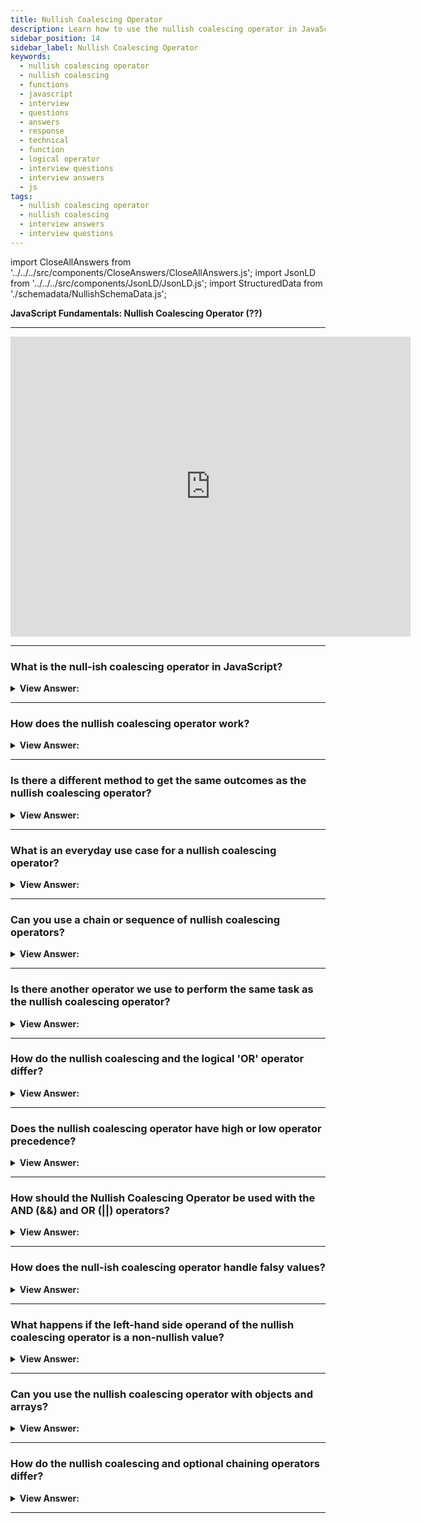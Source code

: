 ```yaml
---
title: Nullish Coalescing Operator
description: Learn how to use the nullish coalescing operator in JavaScript. Explain how the nullish coalescing operator works? Frontend Developer Interview Questions
sidebar_position: 14
sidebar_label: Nullish Coalescing Operator
keywords:
  - nullish coalescing operator
  - nullish coalescing
  - functions
  - javascript
  - interview
  - questions
  - answers
  - response
  - technical
  - function
  - logical operator
  - interview questions
  - interview answers
  - js
tags:
  - nullish coalescing operator
  - nullish coalescing
  - interview answers
  - interview questions
---
```


import CloseAllAnswers from '../../../src/components/CloseAnswers/CloseAllAnswers.js';
import JsonLD from '../../../src/components/JsonLD/JsonLD.js';
import StructuredData from './schemadata/NullishSchemaData.js';

<JsonLD data={StructuredData} />

<head>
  <title>Nullish Coalescing Operator: JavaScript Frontend Interview</title>
</head>

**JavaScript Fundamentals: Nullish Coalescing Operator (??)**

---

<div class='videoWrapper'>
<iframe
    width="640"
    height="480"
    src="https://www.youtube.com/embed/ALH_gpGjHnA"
    frameborder="0"
    allow="autoplay; encrypted-media"
    allowfullscreen
>
</iframe>
</div>

---

<CloseAllAnswers />

### What is the null-ish coalescing operator in JavaScript?

<details>
  <summary><strong>View Answer:</strong></summary>
  <div>
  <div><strong>Interview Response:</strong> Introduced in ES2020, The nullish coalescing operator is a binary operator (??) that returns a value based on a null or undefined condition.
  </div>
  </div>
</details>

---

### How does the nullish coalescing operator work?

<details>
  <summary><strong>View Answer:</strong></summary>
  <div>
  <div><strong>Interview Response:</strong> The nullish coalescing operator is a binary operator (??) that returns the value of its left-hand side operand if it's not null or undefined; otherwise, it returns the value of its right-hand side operand.</div><br />
  <div><strong>Technical Response:</strong> In simple terms, the ?? returns the first argument if it is not null/undefined—otherwise, the second one.<br /><br />
  <strong>Example:</strong> The nullish coalescing operator, for example, is denoted by two question marks (??).<br /><br />
  <strong>The result of a ?? b is:</strong><br /><br />
    <ol>
      <li>if a is defined, then a,</li>
      <li>if a is not defined, then b.</li>
      </ol>
  </div><br />
  <div><strong className="codeExample">Code Example:</strong><br /><br />

  <div></div>

```js
const foo = null ?? 'default string';
console.log(foo);
// expected output: "default string"

const baz = 0 ?? 42;
console.log(baz);
// expected output: 0
```

  </div>
  </div>
</details>

---

### Is there a different method to get the same outcomes as the nullish coalescing operator?

<details>
  <summary><strong>View Answer:</strong></summary>
  <div>
  <div><strong>Interview Response:</strong> Yes, we can use the not equals strict equality operator to check to see if the first value is not equal to null or undefined, otherwise, it returns the value of its right-hand side operand.
  </div><br />
  <div><strong className="codeExample">Code Example:</strong><br /><br />

  <div></div>

```js
// We can rewrite result = a ?? b using the NOT equal (!==) operator.
result = a !== null && a !== undefined ? a : b;
```

  </div>
  </div>
</details>

---

### What is an everyday use case for a nullish coalescing operator?

<details>
  <summary><strong>View Answer:</strong></summary>
  <div>
  <div><strong>Interview Response:</strong> An everyday use case for the nullish coalescing operator is to provide a default value for a potentially undefined variable.</div><br />
  <div><strong className="codeExample">Code Example:</strong><br /><br />

  <div></div>

```js
// here we show Anonymous if user is not defined
let user;

console.log(user ?? 'Anonymous'); // Anonymous

// if the user has any value except null or undefined
let user = 'John';

console.log(user ?? 'Anonymous'); // John
```

  </div>
  </div>
</details>

---

### Can you use a chain or sequence of nullish coalescing operators?

<details>
  <summary><strong>View Answer:</strong></summary>
  <div>
  <div><strong>Interview Response:</strong> Yes, we can use a sequence of nullish coalescing operators to select the first value from a list that is not null or undefined.</div><br />
  <div><strong className="codeExample">Code Example:</strong><br /><br />

  <div></div>

```js
let firstName = null;
let lastName = null;
let nickName = 'Supercoder';

// shows the first defined value:
console.log(firstName ?? lastName ?? nickName ?? 'Anonymous'); // Supercoder
```

  </div>
  </div>
</details>

---

### Is there another operator we use to perform the same task as the nullish coalescing operator?

<details>
  <summary><strong>View Answer:</strong></summary>
  <div>
  <div><strong>Interview Response:</strong> The logical (||) operator can be used the same way as the nullish coalescing operator.</div><br />
  <div><strong className="codeExample">Code Example:</strong><br /><br />

  <div></div>

```js
let firstName = null;
let lastName = null;
let nickName = 'Supercoder';

// shows the first truthy value:
console.log(firstName || lastName || nickName || 'Anonymous'); // Supercoder
```

  </div>
  </div>
</details>

---

### How do the nullish coalescing and the logical 'OR' operator differ?

<details>
  <summary><strong>View Answer:</strong></summary>
  <div>
  <div><strong>Interview Response:</strong> The nullish coalescing operator only checks for nullish values, null or undefined, while the logical OR operator, checks for any falsy value.
  </div><br />
  <div><strong>Technical Response:</strong> The primary difference is that the Nullish Coalescing Operator (??) returns the right operand only if the left operand is null or undefined, while the Logical OR (||) returns the right operand for any falsy value.
  </div><br />
  <div><strong className="codeExample">Code Example:</strong><br /><br />

  <div></div>

```js
let height = 0;

console.log(height || 100); // 100
console.log(height ?? 100); // 0
```

  </div>
  </div>
</details>

---

### Does the nullish coalescing operator have high or low operator precedence?

<details>
  <summary><strong>View Answer:</strong></summary>
  <div>
  <div><strong>Interview Response:</strong> According to the MDN, the precedence of the nullish coalescing operators is low.</div><br />
  <div><strong>Technical Response:</strong> The precedence of the ?? operator is relatively low: 5 in the MDN table. So ?? is evaluated before = and ?. But after most other operations, such as +, *. So if we’d like to choose a value with ?? in an expression with other operators, consider adding parentheses.<br /><br />
  </div><br />
  <div><strong className="codeExample">Code Example:</strong><br /><br />

  <div></div>

```js
let height = null;
let width = null;

// important: use parentheses
let area = (height ?? 100) * (width ?? 50);

console.log(area); // 5000
```

  </div>
  </div>
</details>

---

### How should the Nullish Coalescing Operator be used with the AND (&&) and OR (||) operators?

<details>
  <summary><strong>View Answer:</strong></summary>
  <div>
  <div><strong>Interview Response:</strong> Using the AND operator directly in line with the nullish coalescing operator is not recommended. It would help by wrapping the AND and OR operators in parentheses as a workaround.</div><br />
  <div><strong>Technical Response:</strong> For safety reasons, JavaScript forbids using ?? together with && and || operators unless parentheses explicitly specify the precedence.<br />
  </div><br />
  <div><strong className="codeExample">Code Example:</strong><br /><br />

  <div></div>

```js
// this will cause a syntax error
let x = 1 && 2 ?? 3; // Error: Syntax error

// Use explicit parentheses to work around it
let x = (1 && 2) ?? 3; // Works

console.log(x); // 2
```

  </div>
  </div>
</details>

---

### How does the null-ish coalescing operator handle falsy values?

<details>
  <summary><strong>View Answer:</strong></summary>
  <div>
  <div><strong>Interview Response:</strong> The nullish coalescing operator treats falsy values (such as 0, '', and false) as truthy values, and returns the left-hand side operand if it's not null or undefined.
  </div>
  </div>
</details>

---

### What happens if the left-hand side operand of the nullish coalescing operator is a non-nullish value?

<details>
  <summary><strong>View Answer:</strong></summary>
  <div>
  <div><strong>Interview Response:</strong> If the left-hand side operand of the nullish coalescing operator is a non-nullish value, it's simply returned and the right-hand side operand is not evaluated.
  </div>
  </div>
</details>

---

### Can you use the nullish coalescing operator with objects and arrays?

<details>
  <summary><strong>View Answer:</strong></summary>
  <div>
  <div><strong>Interview Response:</strong> Yes, you can use the nullish coalescing operator with objects and arrays. It will return the first non-null and non-undefined operand, whether it's an object, array, or other data type.
  </div><br />
  <div><strong className="codeExample">Code Example:</strong><br /><br />

  <div></div>

```javascript
let obj1 = null;
let obj2 = { name: "John" };

let resultObj = obj1 ?? obj2;

console.log(resultObj);  // Outputs: { name: "John" }

let arr1 = undefined;
let arr2 = [1, 2, 3];

let resultArr = arr1 ?? arr2;

console.log(resultArr);  // Outputs: [1, 2, 3]
```

In these examples, `resultObj` is assigned the value of `obj2` because `obj1` is null, and `resultArr` is assigned the value of `arr2` because `arr1` is undefined.

  </div>
  </div>
</details>

---

### How do the nullish coalescing and optional chaining operators differ?

<details>
  <summary><strong>View Answer:</strong></summary>
  <div>
  <div><strong>Interview Response:</strong> The nullish coalescing operator provides a default value if a variable is null or undefined, while the optional chaining operator allows you to access properties or methods of an object without getting an error if the object is null or undefined.
  </div><br />
  <div><strong className="codeExample">Code Example:</strong><br /><br />

  <div></div>

```javascript
let user = null;

// Nullish coalescing operator
let username = user?.name ?? 'Guest';

console.log(username);  // Outputs: "Guest"
```

In this code, `user?.name` is trying to access the `name` property of `user`. But `user` is null, so `user?.name` evaluates to undefined. As a result, the nullish coalescing operator `??` then assigns the string 'Guest' to `username`.

```javascript
let user2 = { address: null };

// Optional chaining operator
let address = user2.address?.street;

console.log(address);  // Outputs: undefined
```

In this code, `user2.address?.street` is trying to access the `street` property of `address`. But `address` is null, so `user2.address?.street` evaluates to undefined, which is then assigned to `address`.

  </div>
  </div>
</details>

---
